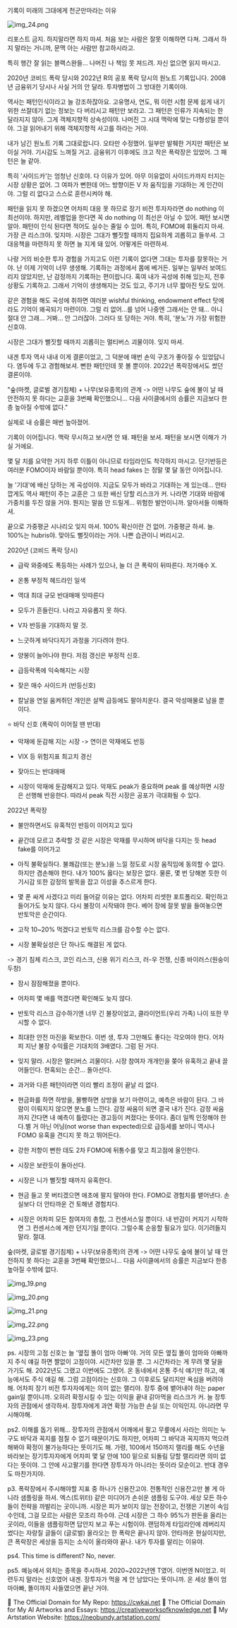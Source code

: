 기록이 미래의 그대에게 천군만마라는 이유

![img_24.png](..%2Fimages%2Fimg_24.png)

리포스트 금지. 하지말라면 하지 마셔. 처음 보는 사람은 잘못 이해하면 다쳐. 그래서 하지 말라는 거니까, 문맥 아는 사람만 참고하시라고.

특히 행간 잘 읽는 블랙스완들... 나머진 나 책임 못 져드려. 자신 없으면 읽지 마시고.

2020년 코비드 폭락 당시와 2022년 R의 공포 폭락 당시의 원노트 기록입니다. 2008년 금융위기 당시나 사실 거의 안 달라. 투자병법이 그 방대한 기록이야.

역사는 패턴인식이라고 늘 강조하잖아요. 고유명사, 연도, 뭐 이런 시험 문제 쉽게 내기 위한 쓰잘데기 없는 정보는 다 버리시고 패턴만 보라고. 그 패턴은 인류가 지속되는 한 달라지지 않아. 그게 객체지향적 상속성이야. 나머진 그 시대 맥락에 맞는 다형성일 뿐이야. 그걸 읽어내기 위해 객체지향적 사고를 하라는 거야.

내가 남긴 원노트 기록 그대로랍니다. 오타만 수정했어. 일부만 발췌한 거지만 패턴은 보이실 거야. 기시감도 느껴질 거고. 금융위기 이후에도 크고 작은 폭락장은 있었어. 그 패턴은 늘 같아. 

특히 '사이드카'는 엄청난 신호야. 다 이유가 있어. 아무 이유없이 사이드카까지 터지는 시장 상황은 없어. 그 여파가 뻔한데 어느 방향이든 V 자 움직임을 기대하는 게 인간이야. 그럴 리 없다고 스스로 훈련시켜야 해. 

패턴을 읽지 못 하겠으면 어차피 대응 못 하므로 장기 비전 투자자라면 do nothing 이 최선이야. 하지만, 레벨업을 한다면 꼭 do nothing 이 최선은 아닐 수 있어. 패턴 보시면 알아. 패턴이 인식 된다면 적어도 실수는 줄일 수 있어. 특히, FOMO에 휘둘리지 마셔. 가장 큰 리스크야. 잊지마. 시장은 그대가 뻘짓할 때까지 집요하게 괴롭히고 들쑤셔. 그 대응책을 마련하지 못 하면 늘 지게 돼 있어. 어떻게든 마련하셔.

나랑 거의 비슷한 투자 경험을 가지고도 이런 기록이 없다면 그대는 투자를 잘못하는 거야. 난 이제 기억이 너무 생생해. 기록하는 과정에서 몸에 베거든. 일부는 일부러 보여드리지 않았지만, 난 감정까지 기록하는 편이랍니다. 혹여 내가 곡성에 취해 있는지, 전후 상황도 기록하고. 그래서 기억이 생생해지는 것도 있고, 주기가 너무 짧아진 탓도 있어.

같은 경험을 해도 곡성에 취하면 여러분 wishful thinking, endowment effect 탓에라도 기억이 왜곡되기 마련이야. 그럴 리 없어...를 넘어 나중엔 그래서는 안 돼... 아니 절대 안 그래... 거봐... 안 그러잖아. 그러다 또 당하는 거야. 특히, '분노'가 가장 위험한 신호야.

시장은 그대가 뻘짓할 때까지 괴롭히는 멀티버스 괴물이야. 잊지 마셔.

내겐 투자 역사 내내 이게 결론이었고, 그 덕분에 매번 손익 구조가 좋아질 수 있었답니다. 염두에 두고 경험해보셔. 뻔한 패턴인데 못 볼 뿐이야. 2022년 폭락장에서도 썼던 결론이야.

"숲(마켓, 글로벌 경기침체) + 나무(보유종목)의 관계 -> 어떤 나무도 숲에 불이 날 때 안전하지 못 하다는 교훈을 3번째 확인했으니... 
다음 사이클에서의 승률은 지금보다 한층 높아질 수밖에 없다."

실제로 내 승률은 매번 높아졌어.

기록이 이어집니다. 맥락 무시하고 보시면 안 돼. 패턴을 보셔. 패턴을 보시면 이해가 가실 거에요.

몇 달 치를 요약한 거지 하루 이틀이 아니므로 타임라인도 착각하지 마시고. 단기반등은 여러분 FOMO이자 바람일 뿐이야. 특히 head fakes 는 정말 몇 달 동안 이어집니다.

늘 '기대'에 배신 당하는 게 곡성이야. 지금도 모두가 바라고 기대하는 게 있는데... 안타깝게도 역사 패턴이 주는 교훈은 그 또한 배신 당할 리스크가 커. 나라면 기대와 바람에 가중치를 두진 않을 거야. 뭔지는 말씀 안 드릴게... 위험한 발언이니까. 알아서들 이해하셔.

끝으로 가중평균 시나리오 잊지 마셔. 100% 확신이란 건 없어. 가중평균 하셔. 늘. 100%는 hubris야. 맞아도 뻘짓이라는 거야. 나쁜 습관이니 버리시고.

2020년 (코비드 폭락 당시)

* 급락 와중에도 폭등하는 사례가 있으나, 늘 더 큰 폭락이 뒤따른다. 저가매수 X.

* 온통 부정적 헤드라인 일색

* 역대 최대 규모 반대매매 잇따른다

* 모두가 흔들린다. 나라고 자유롭지 못 하다.

* V자 반등을 기대하지 말 것.

* 느긋하게 바닥다지기 과정을 기다려야 한다.

* 양봉이 늘어나야 한다. 저점 갱신은 부정적 신호.

* 급등락폭에 익숙해지는 시장

* 잦은 매수 사이드카 (반등신호)

*  칼날을 연일 움켜쥐던 개인은 살짝 급등에도 팔아치운다. 결국 악성매물로 남을 뿐이다.

⭐️ 바닥 신호 (폭락이 이어질 땐 반대)

* 악재에 둔감해 지는 시장 -> 연이은 악재에도 반등

* VIX 등 위험지표 최고치 경신

* 잦아드는 반대매매

* 시장이 악재에 둔감해지고 있다. 악재도 peak가 중요하며 peak 를 예상하면 시장은 선행해 반응한다. 따라서 peak 직전 시장은 공포가 극대화될 수 있다.

2022년 폭락장

* 불안하면서도 유혹적인 반등이 이어지고 있다

* 끝간데 모르고 추락할 것 같은 시장은 악재를 무시하며 바닥을 다지는 듯 head fake를 이어가고

* 아직 불확실하다. 불쾌감(또는 분노)을 느낄 정도로 시장 움직임에 동의할 수 없다. 하지만 겸손해야 한다. 내가 100% 옳다는 보장은 없다. 물론, 몇 번 당해본 듯한 이 기시감 또한 감정의 발목을 잡고 이성을 추스르게 한다.

* 몇 푼 싸게 사겠다고 미리 들어갈 이유는 없다. 어차피 리셋한 포트폴리오. 확인하고 들어가도 늦지 않다. 다시 불장이 시작돼야 한다. 베어 장에 잘못 발을 들여놓으면 반토막은 순간이다.

* 고작 10~20% 먹겠다고 반토막 리스크를 감수할 수는 없다.

* 시장 불확실성은 단 하나도 해결된 게 없다.

-> 경기 침체 리스크, 코인 리스크, 신용 위기 리스크, 러-우 전쟁, 신종 바이러스(원숭이 두창)

* 잠시 잠잠해졌을 뿐이다.

* 어차피 몇 배를 먹겠다면 확인해도 늦지 않다.

* 반토막 리스크 감수하기엔 너무 긴 불장이었고, 클라이언트(우리 가족) 나이 또한 무시할 수 없다.

* 최대한 안전 마진을 확보한다. 이번 생, 투자 그만해도 좋다는 각오여야 한다. 어차피 지난 불장 수익률은 기대치의 3배였다. 그럼 된 거다.

* 잊지 말라. 시장은 멀티버스 괴물이다. 시장 참여자 개개인을 쫒아 유혹하고 끝내 끌어들인다. 현혹되는 순간... 돌아선다.

* 과거와 다른 패턴이라면 이리 빨리 조정이 끝날 리 없다.

* 현금화를 하면 하방을, 몰빵하면 상방을 보기 마련이고, 예측은 바람이 된다. 그 바람이 이뤄지지 않으면 분노를 느낀다. 감정 싸움이 되면 결국 내가 진다. 감정 싸움까지 간다면 내 예측이 틀렸다는 경고등이 켜졌다는 뜻이다. 좀더 일찍 인정해야 한다.별 거 아닌 어닝(not worse than expected)으로 급등세를 보이니 역시나 FOMO 유혹을 견디지 못 하고 뛰어든다.

* 강한 저항이 뻔한 데도 2차 FOMO에 뒤통수를 맞고 최고점에 올인한다.

* 시장은 보란듯이 돌아선다.

* 시장은 니가 뻘짓할 때까지 유혹한다.

* 현금 들고 못 버티겠으면 애초에 팔지 말아야 한다. FOMO로 경험치를 뱉어낸다. 손실보다 더 안타까운 건 토해낸 경험치다.

* 시장은 어차피 모든 참여자의 총합, 그 컨센서스일 뿐이다. 내 반감이 커지기 시작하면 그 컨센서스에 계란 던지기일 뿐이다. 그럴수록 순응할 필요가 있다. 이기려들지 말라. 절대.

숲(마켓, 글로벌 경기침체) + 나무(보유종목)의 관계 -> 어떤 나무도 숲에 불이 날 때 안전하지 못 하다는 교훈을 3번째 확인했으니... 다음 사이클에서의 승률은 지금보다 한층 높아질 수밖에 없다.

![img_19.png](..%2Fimages%2Fimg_19.png)

![img_20.png](..%2Fimages%2Fimg_20.png)

![img_21.png](..%2Fimages%2Fimg_21.png)

![img_22.png](..%2Fimages%2Fimg_22.png)

![img_23.png](..%2Fimages%2Fimg_23.png)

ps. 시장의 고점 신호는 늘 '옆집 똘이 엄마 아빠'야. 거의 모든 옆집 똘이 엄마와 아빠까지 주식 얘길 하면 짤없이 고점이야. 시간차만 있을 뿐. 그 시간차라는 게 무려 몇 달을 가기도 해. 2022년도 그랬고 이번에도 그랬어. 온 동네에서 온통 주식 얘기만 하고, 예능에서도 주식 얘길 해. 그럼 고점이라는 신호야. 그 이후로도 달리지만 욕심을 버려야 해. 어차피 장기 비전 투자자에게는 의미 없는 랠리야. 장투 중에 뱉어내야 하는 paper gain일 뿐이니까. 오히려 확정시킬 수 있는 이익을 끝내 갉아먹을 리스크가 커. 늘 장투자의 관점에서 생각하셔. 장투자에게 과연 확정 가능한 손실 또는 이익인지. 아니라면 무시해야해.

ps2. 이해를 돕기 위해... 장투자의 관점에서 어깨에서 팔고 무릎에서 사라는 의미는 누구도 바닥과 꼭지를 점칠 수 없기 때문이기도 하지만, 어차피 그 바닥과 꼭지까지 먹으려 해봐야 확정이 불가능하다는 뜻이기도 해. 가령, 100에서 150까지 랠리를 해도 수년을 바라보는 장기투자자에게 어차피 몇 달 안에 100 밑으로 되돌림 당할 랠리라면 의미 없다는 뜻이야. 그 안에 사고팔기를 한다면 장투자가 아니라는 뜻이라 모순이고. 반대 경우도 마찬가지야.

p3. 폭락장에서 주시해야할 지표 중 하나가 신용잔고야. 전통적인 신용잔고만 볼 게 아니라 샘플링을 하셔. 엑스(트위터) 같은 미디어가 손쉬운 샘플링 도구야. 세상 모든 하수들이 전략을 까발리는 곳이니까. 시장은 피가 보이지 않는 전장이고, 전쟁은 기본이 속임수인데, 그걸 모르는 사람은 모조리 하수야. 근데 시장은 그 하수 95%가 판돈을 올리는 곳이라, 이들을 샘플링하면 답안지 보고 푸는 시험이야. 랜덤하게 타임라인에 레버리지 썼다는 자랑질 글들이 (글로벌) 올라오는 한 폭락은 끝나지 않아. 안타까운 현실이지만, 큰 폭락장은 세상을 등지는 소식이 올라와야 끝나. 내가 투자를 말리는 이유야.

ps4. This time is different? No, never.

ps5. 예능에서 외치는 종목을 주시하셔. 2020~2022년엔 T였어. 이번엔 N이었고. 미련두지 말라는 신호였어 내겐. 장투자가 먹을 게 안 남았다는 뜻이니까. 온 세상 똘이 엄마아빠, 똘이까지 사들였으면 끝난 거야.


🔗 The Official Domain for My Repo: https://cwkai.net
🔗 The Official Domain for My AI Artworks and Essays: https://creativeworksofknowledge.net
🔗 My Artstation Website: https://neobundy.artstation.com/

